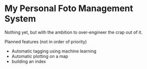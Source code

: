 # My Personal Foto Management System

Nothing yet, but with the ambition to over-engineer the crap out of it.

Planned features (not in order of priority)
- Automatic tagging using machine learning
- Automatic plotting on a map
- building an index